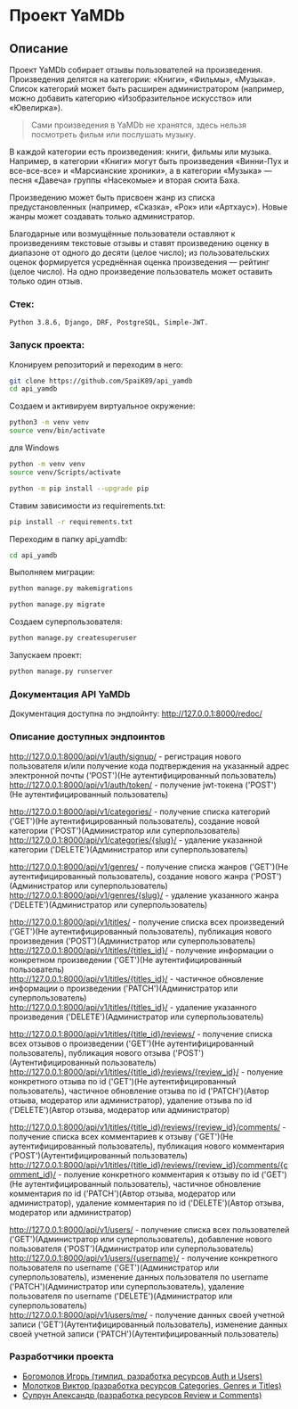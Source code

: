 # Проект YaMDb

## Описание
Проект YaMDb собирает отзывы пользователей на произведения.
Произведения делятся на категории: «Книги», «Фильмы», «Музыка».
Список категорий может быть расширен администратором (например, можно добавить категорию «Изобразительное искусство» или «Ювелирка»).

> Сами произведения в YaMDb не хранятся, здесь нельзя посмотреть фильм или послушать музыку.

В каждой категории есть произведения: книги, фильмы или музыка.
Например, в категории «Книги» могут быть произведения «Винни-Пух и все-все-все» и «Марсианские хроники», а в категории «Музыка» — песня «Давеча» группы «Насекомые» и вторая сюита Баха.

Произведению может быть присвоен жанр из списка предустановленных (например, «Сказка», «Рок» или «Артхаус»).
Новые жанры может создавать только администратор.

Благодарные или возмущённые пользователи оставляют к произведениям текстовые отзывы и ставят произведению оценку в диапазоне от одного до десяти (целое число); из пользовательских оценок формируется усреднённая оценка произведения — рейтинг (целое число). На одно произведение пользователь может оставить только один отзыв.

### Стек:
```
Python 3.8.6, Django, DRF, PostgreSQL, Simple-JWT.
```

### Запуск проекта:
Клонируем репозиторий и переходим в него:
```bash
git clone https://github.com/SpaiK89/api_yamdb
cd api_yamdb
```

Создаем и активируем виртуальное окружение:

```bash
python3 -m venv venv
source venv/bin/activate
```
для Windows
```bash
python -m venv venv
source venv/Scripts/activate
```
```bash
python -m pip install --upgrade pip
```

Ставим зависимости из requirements.txt:
```bash
pip install -r requirements.txt
```

Переходим в папку api_yamdb:
```bash
cd api_yamdb
```

Выполняем миграции:
```bash
python manage.py makemigrations
```
```bash
python manage.py migrate
```

Создаем суперпользователя:
```bash
python manage.py createsuperuser
```

Запускаем проект:
```bash
python manage.py runserver
```

### Документация API YaMDb
Документация доступна по эндпойнту: http://127.0.0.1:8000/redoc/

### Описание доступных эндпоинтов
http://127.0.0.1:8000/api/v1/auth/signup/ - регистрация нового пользователя и/или получение кода подтверждения на указанный адрес электронной почты ('POST')(Не аутентифицированный пользователь)
http://127.0.0.1:8000/api/v1/auth/token/ - получение jwt-токена ('POST') (Не аутентифицированный пользователь)

http://127.0.0.1:8000/api/v1/categories/ - получение списка категорий ('GET')(Не аутентифицированный пользователь), создание новой категории ('POST')(Администратор или суперпользователь)  
http://127.0.0.1:8000/api/v1/categories/{slug}/ - удаление указанной категории ('DELETE')(Администратор или суперпользователь)

http://127.0.0.1:8000/api/v1/genres/ - получение списка жанров ('GET')(Не аутентифицированный пользователь), создание нового жанра ('POST')(Администратор или суперпользователь)   
http://127.0.0.1:8000/api/v1/genres/{slug}/ - удаление указанного жанра ('DELETE')(Администратор или суперпользователь)

http://127.0.0.1:8000/api/v1/titles/ - получение списка всех произведений ('GET')(Не аутентифицированный пользователь), публикация нового произведения ('POST')(Администратор или суперпользователь)  
http://127.0.0.1:8000/api/v1/titles/{titles_id}/ - получение информации о конкретном произведении ('GET')(Не аутентифицированный пользователь)  
http://127.0.0.1:8000/api/v1/titles/{titles_id}/ - частичное обновление информации о произведении ('PATCH')(Администратор или суперпользователь)  
http://127.0.0.1:8000/api/v1/titles/{titles_id}/ - удаление указанного произведения ('DELETE')(Администратор или суперпользователь)

http://127.0.0.1:8000/api/v1/titles/{title_id}/reviews/ - получение списка всех отзывов о произведении ('GET')(Не аутентифицированный пользователь), публикация нового отзыва ('POST')(Аутентифицированный пользователь)  
http://127.0.0.1:8000/api/v1/titles/{title_id}/reviews/{review_id}/ - полуение конкретного отзыва по id ('GET')(Не аутентифицированный пользователь), частичное обновление отзыва по id ('PATCH')(Автор отзыва, модератор или администратор), удаление отзыва по id ('DELETE')(Автор отзыва, модератор или администратор)

http://127.0.0.1:8000/api/v1/titles/{title_id}/reviews/{review_id}/comments/ - получение списка всех комментариев к отзыву ('GET')(Не аутентифицированный пользователь), публикация нового комментария ('POST')(Аутентифицированный пользователь)  
http://127.0.0.1:8000/api/v1/titles/{title_id}/reviews/{review_id}/comments/{comment_id}/ - полуение конкретного комментария к отзыву по id ('GET')(Не аутентифицированный пользователь), частичное обновление комментария по id ('PATCH')(Автор отзыва, модератор или администратор), удаление комментария по id ('DELETE')(Автор отзыва, модератор или администратор)

http://127.0.0.1:8000/api/v1/users/ - получение списка всех пользователей ('GET')(Администратор или суперпользователь), добавление нового пользователя ('POST')(Администратор или суперпользователь)   
http://127.0.0.1:8000/api/v1/users/{username}/ - получение конкретного пользователя по username ('GET')(Администратор или суперпользователь), изменение данных пользователя по username ('PATCH')(Администратор или суперпользователь), удаление пользователя по username ('DELETE')(Администратор или суперпользователь)     
http://127.0.0.1:8000/api/v1/users/me/ - получение данных своей учетной записи ('GET')(Аутентифицированный пользователь), изменение данных своей учетной записи ('PATCH')(Аутентифицированный пользователь)




### Разработчики проекта
- [Богомолов Игорь (тимлид, разработка ресурсов Auth и Users)](https://github.com/SpaiK89)
- [Молотков Виктор (разработка ресурсов Categories, Genres и Titles)](https://github.com/TwoSay95)
- [Супрун Александр (разработка ресурсов Review и Comments)](https://github.com/Aleksandr-SPb-Ru)